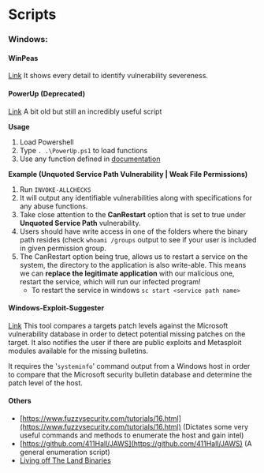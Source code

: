 # Scripts

### Windows:

#### WinPeas

[Link](https://github.com/carlospolop/PEASS-ng/tree/master/winPEAS) It shows every detail to identify vulnerability severeness.

#### PowerUp (Deprecated)

[Link](https://github.com/PowerShellEmpire/PowerTools/tree/master/PowerUp) A bit old but still an incredibly useful script

**Usage**

1. Load Powershell
2. Type `. .\PowerUp.ps1` to load functions
3. Use any function defined in [documentation](https://github.com/PowerShellMafia/PowerSploit/blob/master/Privesc/README.md)

**Example (Unquoted Service Path Vulnerability | Weak File Permissions)**

1. Run `INVOKE-ALLCHECKS`
2. It will output any identifiable vulnerabilities along with specifications for any abuse functions.
3. Take close attention to the **CanRestart** option that is set to true under **Unquoted Service Path** vulnerability.
4. Users should have write access in one of the folders where the binary path resides (check `whoami /groups` output to see if your user is included in given permission group.
5. The CanRestart option being true, allows us to restart a service on the system, the directory to the application is also write-able. This means we can **replace the legitimate application** with our malicious one, restart the service, which will run our infected program!
   * To restart the service in windows `sc start <service path name>`

#### Windows-Exploit-Suggester

[Link](https://github.com/AonCyberLabs/Windows-Exploit-Suggester) This tool compares a targets patch levels against the Microsoft vulnerability database in order to detect potential missing patches on the target. It also notifies the user if there are public exploits and Metasploit modules available for the missing bulletins.

It requires the '`systeminfo`' command output from a Windows host in order to compare that the Microsoft security bulletin database and determine the patch level of the host.

#### Others

* [https://www.fuzzysecurity.com/tutorials/16.html](https://www.fuzzysecurity.com/tutorials/16.html) (Dictates some very useful commands and methods to enumerate the host and gain intel)
* [https://github.com/411Hall/JAWS](https://github.com/411Hall/JAWS) (A general enumeration script)
* [Living off The Land Binaries](https://lolbas-project.github.io/)

